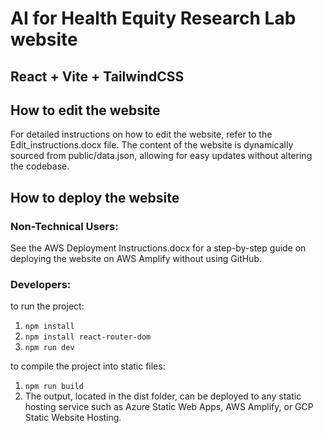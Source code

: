 # AI for Health Equity Research Lab website
## React + Vite + TailwindCSS

## How to edit the website

For detailed instructions on how to edit the website, refer to the Edit_instructions.docx file. The content of the website is dynamically sourced from public/data.json, allowing for easy updates without altering the codebase.

## How to deploy the website

### Non-Technical Users:
See the AWS Deployment Instructions.docx for a step-by-step guide on deploying the website on AWS Amplify without using GitHub.

### Developers:

to run the project:
1. `npm install`
2. `npm install react-router-dom`
3. `npm run dev`

to compile the project into static files:
1. `npm run build`
2. The output, located in the dist folder, can be deployed to any static hosting service such as Azure Static Web Apps, AWS Amplify, or GCP Static Website Hosting.
